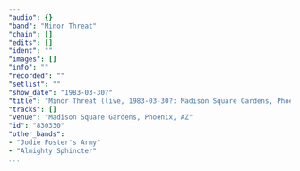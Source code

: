 ```yaml
---
"audio": {}
"band": "Minor Threat"
"chain": []
"edits": []
"ident": ""
"images": []
"info": ""
"recorded": ""
"setlist": ""
"show_date": "1983-03-30?"
"title": "Minor Threat (live, 1983-03-30?: Madison Square Gardens, Phoenix, AZ)"
"tracks": []
"venue": "Madison Square Gardens, Phoenix, AZ"
"id": "830330"
"other_bands":
- "Jodie Foster's Army"
- "Almighty Sphincter"
...
```

